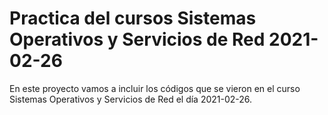 # Practica del cursos Sistemas Operativos y Servicios de Red 2021-02-26

En este proyecto vamos a incluir los códigos que se vieron en el curso
Sistemas Operativos y Servicios de Red el día 2021-02-26.
